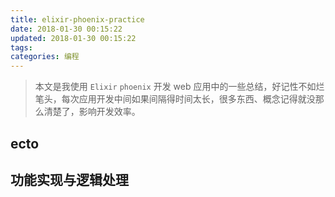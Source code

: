 ```yaml
---
title: elixir-phoenix-practice
date: 2018-01-30 00:15:22
updated: 2018-01-30 00:15:22
tags:
categories: 编程
---
```


> 本文是我使用 `Elixir` `phoenix` 开发 web 应用中的一些总结，好记性不如烂笔头，每次应用开发中间如果间隔得时间太长，很多东西、概念记得就没那么清楚了，影响开发效率。

## ecto

## 功能实现与逻辑处理



